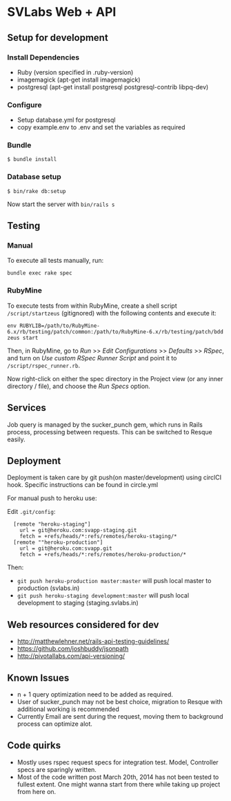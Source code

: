 # SVLabs Web + API

## Setup for development

### Install Dependencies
  *  Ruby (version specified in .ruby-version)
  *  imagemagick (apt-get install imagemagick)
  *  postgresql (apt-get install postgresql postgresql-contrib libpq-dev)

### Configure
  *  Setup database.yml for postgresql
  *  copy example.env to .env and set the variables as required

### Bundle
    $ bundle install

### Database setup
    $ bin/rake db:setup

Now start the server with `bin/rails s`

## Testing
### Manual
To execute all tests manually, run:

    bundle exec rake spec

### RubyMine
To execute tests from within RubyMine, create a shell script `/script/startzeus` (gitignored) with the following
contents and execute it:

    env RUBYLIB=/path/to/RubyMine-6.x/rb/testing/patch/common:/path/to/RubyMine-6.x/rb/testing/patch/bdd zeus start

Then, in RubyMine, go to *Run* >> *Edit Configurations* >> *Defaults* >> *RSpec*, and turn on *Use custom RSpec Runner
Script* and point it to `/script/rspec_runner.rb`.

Now right-click on either the spec directory in the Project view (or any inner directory / file), and choose the
*Run Specs* option.

## Services
Job query is managed by the sucker_punch gem, which runs in Rails process, processing between requests. This can be
switched to Resque easily.

## Deployment
Deployment is taken care by git push(on master/development) using circlCI hook.
Specific instructions can be found in circle.yml

For manual push to heroku use:

Edit ``.git/config``:

      [remote "heroku-staging"]
        url = git@heroku.com:svapp-staging.git
        fetch = +refs/heads/*:refs/remotes/heroku-staging/*
      [remote ""heroku-production"]
        url = git@heroku.com:svapp.git
        fetch = +refs/heads/*:refs/remotes/heroku-production/*

Then:

* `git push heroku-production master:master` will push local master to production (svlabs.in)
* `git push heroku-staging development:master` will push local development to staging (staging.svlabs.in)

## Web resources considered for dev
*  http://matthewlehner.net/rails-api-testing-guidelines/
*  https://github.com/joshbuddy/jsonpath
*  http://pivotallabs.com/api-versioning/

## Known Issues
*  n + 1 query optimization need to be added as required.
*  User of sucker_punch may not be best choice, migration to Resque with additional working is recommended
*  Currently Email are sent during the request, moving them to background process can optimize alot.

## Code quirks
* Mostly uses rspec request specs for integration test. Model, Controller specs are sparingly written.
* Most of the code written post March 20th, 2014 has not been tested to fullest extent. One might wanna start from there while taking up project from here on.
